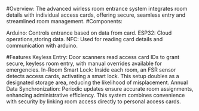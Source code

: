 #Overview:
The advanced wirless room entrance system integrates room details with individual access cards, offering secure, seamless entry and streamlined room management.
#Components:

Arduino: Controls entrance based on data from card.
ESP32: Cloud operations,storing data.
NFC: Used for reading card details and communication with arduino.

#Features
Keyless Entry: Door scanners read access card IDs to grant secure, keyless room entry, with manual overrides available for emergencies.
In-Room Smart Lock: Inside each room, an FSR sensor detects access cards, activating a smart lock. This setup doubles as a designated storage area, reducing the likelihood of misplacement.
Annual Data Synchronization: Periodic updates ensure accurate room assignments, enhancing administrative efficiency.
This system combines convenience with security by linking room access directly to personal access cards.

